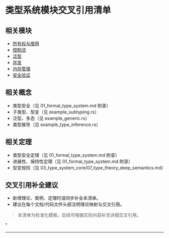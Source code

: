 ﻿# 类型系统模块交叉引用清单

## 相关模块

- [所有权与借用](../01_ownership_borrowing/00_index.md)
- [控制流](../03_control_flow/00_index.md)
- [泛型](../04_generics/00_index.md)
- [并发](../05_concurrency/00_index.md)
- [内存管理](../11_memory_management/00_index.md)
- [安全验证](../23_security_verification/00_index.md)

## 相关概念

- 类型安全（见 01_formal_type_system.md 附录）
- 子类型、型变（见 example_subtyping.rs）
- 泛型、多态（见 example_generic.rs）
- 类型推导（见 example_type_inference.rs）

## 相关定理

- 类型安全定理（见 01_formal_type_system.md 附录）
- 进展性、保持性定理（见 01_formal_type_system.md 附录）
- 型变规则（见 03_type_system_core/07_type_theory_deep_semantics.md）

## 交叉引用补全建议

- 新增理论、案例、定理时请同步补全本清单。
- 建议在每个文档/代码文件头部注明理论映射与交叉引用。

> 本清单为标准化模板，后续可根据实际内容补充详细交叉引用。

"

---
